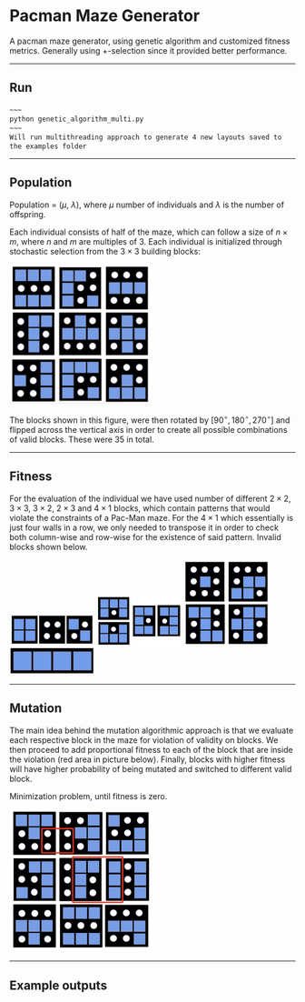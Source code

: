 # Pacman Maze Generator
A pacman maze generator, using genetic algorithm and customized fitness metrics. Generally using $+$-selection since it provided better performance.

_____

## Run

    ~~~
    python genetic_algorithm_multi.py
    ~~~
    Will run multithreading approach to generate 4 new layouts saved to the examples folder
_____

## Population

Population = ($\mu$, $\lambda$), where $\mu$ number of individuals and $\lambda$ is the number of offspring.

Each individual consists of half of the maze, which can follow a size of $n\times m$, where $n$ and $m$ are multiples of $3$. Each individual is initialized through stochastic selection from the $3\times3$ building blocks:

<img src="images/valid_blocks.png" alt="valid blocks" width="250"/>


 The blocks shown in this figure, were then rotated by [$90^{\circ}, 180^{\circ}, 270^{\circ}$] and flipped across the vertical axis in order to create all possible combinations of valid blocks. These were $35$ in total. 

_____

 ## Fitness

 For the evaluation of the individual we have used number of different $2\times2$, $3\times3$, $3\times2$, $2\times3$ and $4\times1$ blocks, which contain patterns that would violate the constraints of a Pac-Man maze. For the $4\times1$ which essentially is just four walls in a row, we only needed to transpose it in order to check both column-wise and row-wise for the existence of said pattern. Invalid blocks shown below.
 <p float="left">
  <img src="images/2x2_invalid.png" width="150" />
  <img src="images/2x3_invalid.png" width="150" /> 
  <img src="images/3x3_invalid.png" width="150" />  
  <img src="images/4x1_invalid.png" width="150" />
</p>

_____

## Mutation

The main idea behind the mutation algorithmic approach is that we evaluate each respective block in the maze for violation of validity on blocks. We then proceed to add proportional fitness to each of the block that are inside the violation (red area in picture below). Finally, blocks with higher fitness will have higher probability of being mutated and switched to different valid block. 

Minimization problem, until fitness is zero.

<img src="images/block_fitness.png" alt="block fitness" width="250"/>

_____

## Example outputs

